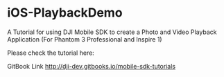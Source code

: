 # iOS-PlaybackDemo

A Tutorial for using DJI Mobile SDK to create a Photo and Video Playback Application (For Phantom 3 Professional and Inspire 1)

Please check the tutorial here:

GitBook Link <http://dji-dev.gitbooks.io/mobile-sdk-tutorials>